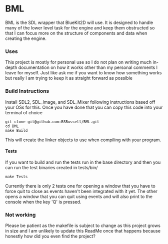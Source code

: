 # BML

BML is the SDL wrapper that BlueKit2D will use. It is designed to handle many of the lower level task for the engine and keep them obstructed so that I can focus more on the structure of components and data when creating the engine.

### Uses
This project is mostly for personal use so I do not plan on writing much in-depth documentation on how it works other than my personal comments I leave for myself. Just like ask me if you want to know how something works but really I am trying to keep it as straight forward as possible

### Build Instructions
Install SDL2, SDL_Image, and SDL_Mixer following instructions based off your OSs for this.
Once you have done that you can copy this code into your terminal of choice

```
git clone git@github.com:BSBussell/BML.git
cd BML
make Build
```

This will create the linker objects to use when compiling with your program.

#### Tests
If you want to build and run the tests run in the base directory and then you can run the test binaries created in tests/bin/
```
make Tests
```

Currently there is only 2 tests one for opening a window that you have to force quit to close as events haven't been integrated with it yet. The other opens a window that you can quit using events and will also print to the console when the key 'Q' is pressed. 

### Not working
Please be patient as the makefile is subject to change as this project grows in size and I am unlikely to update this ReadMe once that happens because honestly how did you even find the project?
